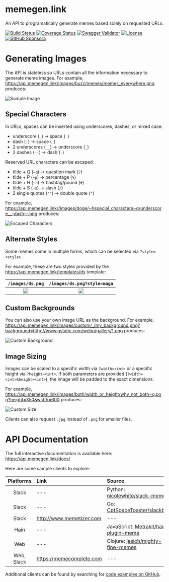 # memegen.link

An API to programatically generate memes based solely on requested URLs.

[![Build Status](https://img.shields.io/circleci/build/github/jacebrowning/memegen)](https://circleci.com/gh/jacebrowning/memegen)
[![Coverage Status](http://img.shields.io/coveralls/jacebrowning/memegen/main.svg)](https://coveralls.io/r/jacebrowning/memegen)
[![Swagger Validator](https://img.shields.io/swagger/valid/3.0?label=docs&specUrl=https%3A%2F%2Fapi.memegen.link%2Fdocs%2Fswagger.json)](https://api.memegen.link/docs/) <!--content-->
[![License](https://img.shields.io/badge/license-mit-blue)](https://github.com/jacebrowning/memegen/blob/main/LICENSE.md)
[![GitHub Sponsora](https://img.shields.io/badge/server%20costs-%2412%2Fmonth-red)](https://github.com/sponsors/jacebrowning)

# Generating Images

The API is stateless so URLs contain all the information necessary to generate meme images. For example, https://api.memegen.link/images/buzz/memes/memes_everywhere.png produces:

![Sample Image](https://api.memegen.link/images/buzz/memes/memes_everywhere.png?&width=600)

## Special Characters

In URLs, spaces can be inserted using underscores, dashes, or mixed case:

* underscore (`_`) → space (` `)
* dash (`-`) → space (` `)
* 2 underscores (`__`) → underscore (`_`)
* 2 dashes (`--`) → dash (`-`)

Reserved URL characters can be escaped:

* tilde + Q (`~q`) → question mark (`?`)
* tilde + P (`~p`) → percentage (`%`)
* tilde + H (`~h`) → hashtag/pound (`#`)
* tilde + S (`~s`) → slash (`/`)
* 2 single quotes (`''`) → double quote (`"`)

For example, https://api.memegen.link//images/doge/~hspecial_characters~q/underscore__-dash--.png produces:

![Escaped Characters](https://api.memegen.link/images/doge/~hspecial_characters~q/underscore__-dash--.png?&width=600)

## Alternate Styles

Some memes come in multiple forms, which can be selected via `?style=<style>`.

For example, these are two styles provided by the https://api.memegen.link/templates/ds template:

`/images/ds.png`             |  `/images/ds.png?style=maga`
:-------------------------:|:-------------------------:
![](https://api.memegen.link/images/ds.png?width=280)  |  ![](https://api.memegen.link/images/ds.png?style=maga&width=280)

## Custom Backgrounds

You can also use your own image URL as the background. For example, https://api.memegen.link/images/custom/_/my_background.png?background=http://www.gstatic.com/webp/gallery/1.png produces:

![Custom Background](https://api.memegen.link/images/custom/_/my_background.png?background=http://www.gstatic.com/webp/gallery/1.png&width=600)

## Image Sizing

Images can be scaled to a specific width via `?width=<int>` or a specific height via `?height=<int>`. If both parameters are provided (`?width=<int>&height=<int>`), the image will be padded to the exact dimensions.

For example, https://api.memegen.link/images/both/width_or_height/why_not_both~q.png?height=350&width=600 produces:

![Custom Size](https://api.memegen.link/images/both/width_or_height/why_not_both~q.png?height=350&width=600)

Clients can also request `.jpg` instead of `.png` for smaller files.

# API Documentation

The full interactive documentation is available here: https://api.memegen.link/docs/

Here are some sample clients to explore:

| Platforms | Link | Source |
| :-: | :-- | :-- |
| Slack | --- | Python: [nicolewhite/slack-meme](https://github.com/nicolewhite/slack-meme) | --- |
| Slack | --- | Go: [CptSpaceToaster/slackbot](https://github.com/CptSpaceToaster/slackbot) | --- |
| Slack | http://www.memetizer.com | --- |
| Hain | --- | JavaScript: [Metrakit/hain-plugin-meme](https://github.com/Metrakit/hain-plugin-meme) |
| Web | ---| Clojure: [jasich/mighty-fine-memes](https://github.com/jasich/mighty-fine-memes) |
| Web, Slack | https://memecomplete.com | --- |

Additional clients can be found by searching for [code examples on GitHub](https://github.com/search?o=desc&q=%22memegen.link%22+&ref=searchresults&s=indexed&type=Code&utf8=%E2%9C%93).
